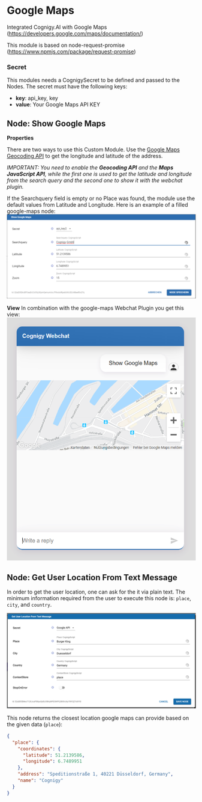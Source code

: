 ﻿# Google Maps
Integrated Cognigy.AI with Google Maps (https://developers.google.com/maps/documentation/)

This module is based on node-request-promise (https://www.npmjs.com/package/request-promise)

### Secret
This modules needs a CognigySecret to be defined and passed to the Nodes. The secret must have the following keys:

- **key**:  api_key, key
- **value**: Your Google Maps API KEY

## Node: Show Google Maps

**Properties**

There are two ways to use this Custom Module. Use the [Google Maps Geocoding API](https://developers.google.com/maps/documentation/geocoding/start) to get the longitude and latitude of the address. 

*IMPORTANT: You need to enable the **Geocoding API** and the **Maps JavaScript API**, while the first one is used to get the latitude and longitude from the search query and the second one to show it with the webchat plugin.*

If the Searchquery field is empty or no Place was found, the module use the default values from Latitude and Longitude. 
Here is an example of a filled google-maps node:
![Create Location Node](./docs/google-maps-node.PNG)

**View**
In combination with the google-maps Webchat Plugin you get this view:
![Create Location Node](./docs/google-maps-Webchat.PNG)

## Node: Get User Location From Text Message

In order to get the user location, one can ask for the it via plain text. The minimum information required from the user to execute this node is: `place`, `city`, and `country`. 

<img src="./docs/getUserLocationFromTextMessageCognigy.png">

This node returns the closest location google maps can provide based on the given data (`place`):

```json 
{
  "place": {
    "coordinates": {
      "latitude": 51.2139586,
      "longitude": 6.7489951
    },
    "address": "Speditionstraße 1, 40221 Düsseldorf, Germany",
    "name": "Cognigy"
  }
}
```